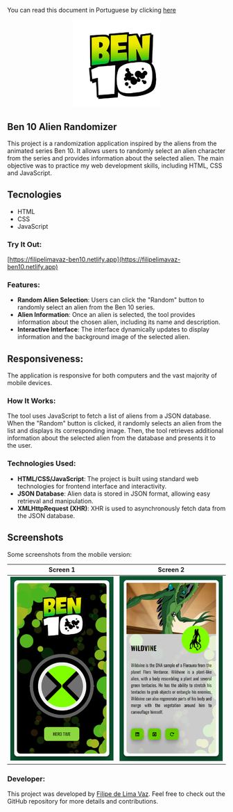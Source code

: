 You can read this document in Portuguese by clicking [here](./README.md)

<p align="center">
  <img src="assets/imgs/logo.png" width="200px" alt="Ben 10 logo">
</p>

## Ben 10 Alien Randomizer

This project is a randomization application inspired by the aliens from the animated series Ben 10. It allows users to randomly select an alien character from the series and provides information about the selected alien. The main objective was to practice my web development skills, including HTML, CSS and JavaScript.

## Tecnologies

- HTML
- CSS
- JavaScript

### Try It Out:

[https://filipelimavaz-ben10.netlify.app](https://filipelimavaz-ben10.netlify.app)

### Features:

- **Random Alien Selection**: Users can click the "Random" button to randomly select an alien from the Ben 10 series.
- **Alien Information**: Once an alien is selected, the tool provides information about the chosen alien, including its name and description.
- **Interactive Interface**: The interface dynamically updates to display information and the background image of the selected alien.

## Responsiveness:
The application is responsive for both computers and the vast majority of mobile devices.

### How It Works:

The tool uses JavaScript to fetch a list of aliens from a JSON database. When the "Random" button is clicked, it randomly selects an alien from the list and displays its corresponding image. Then, the tool retrieves additional information about the selected alien from the database and presents it to the user.

### Technologies Used:

- **HTML/CSS/JavaScript**: The project is built using standard web technologies for frontend interface and interactivity.
- **JSON Database**: Alien data is stored in JSON format, allowing easy retrieval and manipulation.
- **XMLHttpRequest (XHR)**: XHR is used to asynchronously fetch data from the JSON database.

## Screenshots

Some screenshots from the mobile version:

| Screen 1 | Screen 2 |
|----------|----------|
| ![Mobile](assets/prints/Screenshot_1.png) | ![Mobile](assets/prints/Screenshot_2.png) |

### Developer:

This project was developed by [Filipe de Lima Vaz](https://www.linkedin.com/in/filipe-de-lima-vaz/). Feel free to check out the GitHub repository for more details and contributions.
